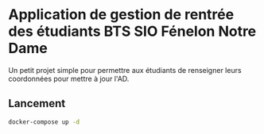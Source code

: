 # Application de gestion de rentrée des étudiants BTS SIO Fénelon Notre Dame

Un petit projet simple pour permettre aux étudiants de renseigner leurs coordonnées pour mettre à jour l'AD.

## Lancement

```bash
docker-compose up -d
```
